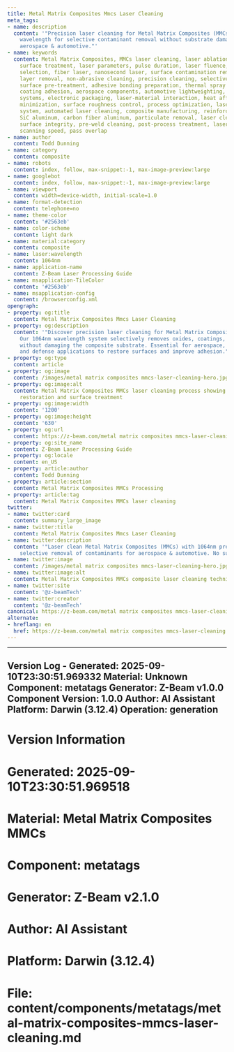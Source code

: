 ```yaml
---
title: Metal Matrix Composites Mmcs Laser Cleaning
meta_tags:
- name: description
  content: '"Precision laser cleaning for Metal Matrix Composites (MMCs). Uses 1064nm
    wavelength for selective contaminant removal without substrate damage. Ideal for
    aerospace & automotive."'
- name: keywords
  content: Metal Matrix Composites, MMCs laser cleaning, laser ablation, composite
    surface treatment, laser parameters, pulse duration, laser fluence, wavelength
    selection, fiber laser, nanosecond laser, surface contamination removal, oxide
    layer removal, non-abrasive cleaning, precision cleaning, selective cleaning,
    surface pre-treatment, adhesive bonding preparation, thermal spray preparation,
    coating adhesion, aerospace components, automotive lightweighting, thermal management
    systems, electronic packaging, laser-material interaction, heat affected zone
    minimization, surface roughness control, process optimization, laser cleaning
    system, automated laser cleaning, composite manufacturing, reinforcement preservation,
    SiC aluminum, carbon fiber aluminum, particulate removal, laser cleaning efficiency,
    surface integrity, pre-weld cleaning, post-process treatment, laser power density,
    scanning speed, pass overlap
- name: author
  content: Todd Dunning
- name: category
  content: composite
- name: robots
  content: index, follow, max-snippet:-1, max-image-preview:large
- name: googlebot
  content: index, follow, max-snippet:-1, max-image-preview:large
- name: viewport
  content: width=device-width, initial-scale=1.0
- name: format-detection
  content: telephone=no
- name: theme-color
  content: '#2563eb'
- name: color-scheme
  content: light dark
- name: material:category
  content: composite
- name: laser:wavelength
  content: 1064nm
- name: application-name
  content: Z-Beam Laser Processing Guide
- name: msapplication-TileColor
  content: '#2563eb'
- name: msapplication-config
  content: /browserconfig.xml
opengraph:
- property: og:title
  content: Metal Matrix Composites Mmcs Laser Cleaning
- property: og:description
  content: '"Discover precision laser cleaning for Metal Matrix Composites (MMCs).
    Our 1064nm wavelength system selectively removes oxides, coatings, and contaminants
    without damaging the composite substrate. Essential for aerospace, automotive,
    and defense applications to restore surfaces and improve adhesion."'
- property: og:type
  content: article
- property: og:image
  content: /images/metal matrix composites mmcs-laser-cleaning-hero.jpg
- property: og:image:alt
  content: Metal Matrix Composites MMCs laser cleaning process showing precision composite
    restoration and surface treatment
- property: og:image:width
  content: '1200'
- property: og:image:height
  content: '630'
- property: og:url
  content: https://z-beam.com/metal matrix composites mmcs-laser-cleaning
- property: og:site_name
  content: Z-Beam Laser Processing Guide
- property: og:locale
  content: en_US
- property: article:author
  content: Todd Dunning
- property: article:section
  content: Metal Matrix Composites MMCs Processing
- property: article:tag
  content: Metal Matrix Composites MMCs laser cleaning
twitter:
- name: twitter:card
  content: summary_large_image
- name: twitter:title
  content: Metal Matrix Composites Mmcs Laser Cleaning
- name: twitter:description
  content: '"Laser clean Metal Matrix Composites (MMCs) with 1064nm precision. Non-abrasive,
    selective removal of contaminants for aerospace & automotive. No substrate damage."'
- name: twitter:image
  content: /images/metal matrix composites mmcs-laser-cleaning-hero.jpg
- name: twitter:image:alt
  content: Metal Matrix Composites MMCs composite laser cleaning technical guide
- name: twitter:site
  content: '@z-beamTech'
- name: twitter:creator
  content: '@z-beamTech'
canonical: https://z-beam.com/metal matrix composites mmcs-laser-cleaning
alternate:
- hreflang: en
  href: https://z-beam.com/metal matrix composites mmcs-laser-cleaning
---
```


---
Version Log - Generated: 2025-09-10T23:30:51.969332
Material: Unknown
Component: metatags
Generator: Z-Beam v1.0.0
Component Version: 1.0.0
Author: AI Assistant
Platform: Darwin (3.12.4)
Operation: generation
---

# Version Information
# Generated: 2025-09-10T23:30:51.969518
# Material: Metal Matrix Composites MMCs
# Component: metatags
# Generator: Z-Beam v2.1.0
# Author: AI Assistant
# Platform: Darwin (3.12.4)
# File: content/components/metatags/metal-matrix-composites-mmcs-laser-cleaning.md